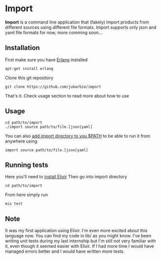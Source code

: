 # Import

**Import** is a command line application that (fakely) import products from different sources using different file formats.
Import supports only json and yaml file formats for now, more comming soon...

## Installation

First make sure you have [Erlang](https://github.com/erlang/otp) installed
```
apt-get install erlang
```
Clone this git repository
```
git clone https://github.com/jubarbie/import
```
That's it. Check usage section to read more about how to use

## Usage
```
cd path/to/import
./import source path/to/file.[json|yaml]
```
You can also [add import directory to you $PATH](https://unix.stackexchange.com/questions/26047/how-to-correctly-add-a-path-to-path) to be able to run it from anywhere using
```
import source path/to/file.[json|yaml]
```

## Running tests
Here you'll need to [install Elixir](https://elixir-lang.org/install.html)
Then go into import directory
```
cd path/to/import
```
From here simply run
```
mix test
```

## Note
It was my first application using Elixir. I'm even more excited about this language now.
You can find my code in lib/ as you might know.
I've been writing unit tests during my last internship but I'm still not very familiar with it, even though it seemed easier with Elixir.
If I had more time I would have managed errors better and I would have written more tests.



